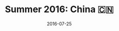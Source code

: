---
layout: photo-post
title: "Summer 2016: China 🇨🇳"
date:   2016-07-25
category: photo
folder: china-2016
caption:
  1: With Stone and Forest at the Lufeng World Dinosaur Valley

  2: Delicious looking fruit in the Valley

  3: Real life dinosaurs!

  4: Workers at the cobblestone canal city of Lijiang

  7: One of my favorite photos - shot on iPhone!

  9: The Black Dragon Pool

  10: The view outside the hotel was phenomenal

  11: Yunnan performers at a theatre

  12: A fisherman at Erhai lake fishing with a <a href="https://en.wikipedia.org/wiki/Cormorant">cormorant</a>. The bird's neck is tied narrow to prevent it from swalling the fish, which the fisherman pulls out of its mouth

  13: The Blue Moon Valley 

  14: The water was an incredible white/blue crystal color

  15: Koi at the Stone Forest

  16: Taking advantage of the high-speed capabilities of the 7D to capture this

description: Photos from a trip to Yunnan Province, China with the Zhang family
---